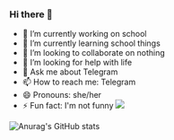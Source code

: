 ### Hi there 👋

<!--
**WeissbrotDE/WeissbrotDE** is a ✨ _special_ ✨ repository because its `README.md` (this file) appears on your GitHub profile.

Here are some ideas to get you started:

- 🔭 I’m currently working on ...
- 🌱 I’m currently learning ...
- 👯 I’m looking to collaborate on ...
- 🤔 I’m looking for help with ...
- 💬 Ask me about ...
- 📫 How to reach me: ...
- 😄 Pronouns: ...
- ⚡ Fun fact: ...
-->


- 🔭 I’m currently working on school
- 🌱 I’m currently learning school things
- 👯 I’m looking to collaborate on nothing
- 🤔 I’m looking for help with life
- 💬 Ask me about Telegram
- 📫 How to reach me: Telegram
- 😄 Pronouns: she/her
- ⚡ Fun fact: I'm not funny
![](https://komarev.com/ghpvc/?username=WeissbrotDE&color=ff69b4)

![Anurag's GitHub stats](https://github-readme-stats.vercel.app/api?username=WeissbrotDE&count_private=true&show_icons=true%custom_title=Stats&theme=radical)
